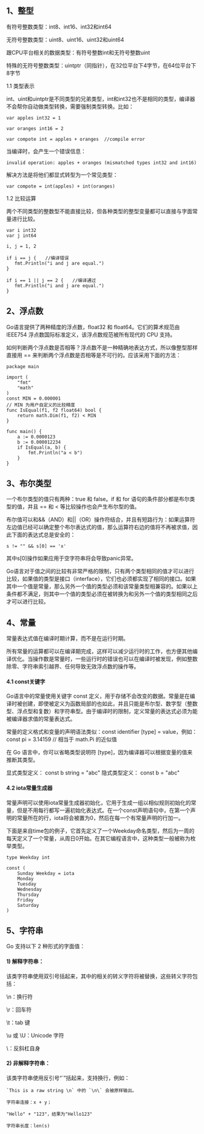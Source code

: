 ## 1、整型
有符号整数类型：int8、int16、int32和int64

无符号整数类型：uint8、uint16、uint32和uint64

跟CPU平台相关的数据类型：有符号整数int和无符号整数uint

特殊的无符号整数类型：uintptr（同指针），在32位平台下4字节，在64位平台下8字节

1.1 类型表示

int、uint和uintptr是不同类型的兄弟类型，int和int32也不是相同的类型，编译器不会帮你自动做类型转换，需要强制类型转换。比如：

```
var apples int32 = 1

var oranges int16 = 2

var compote int = apples + oranges  //compile error
```

当编译时，会产生一个错误信息：

```
invalid operation: apples + oranges (mismatched types int32 and int16)
```

解决方法是将他们都显式转型为一个常见类型：

```
var compote = int(apples) + int(oranges)
```

1.2 比较运算 

两个不同类型的整数型不能直接比较，但各种类型的整型变量都可以直接与字面常量进行比较。

```
var i int32
var j int64

i, j = 1, 2

if i == j {　　//编译错误
   fmt.Println("i and j are equal.")       
}

if i == 1 || j == 2 {　　//编译通过
   fmt.Println("i and j are equal.")    
}
```

## 2、浮点数
Go语言提供了两种精度的浮点数，float32 和 float64。它们的算术规范由 IEEE754 浮点数国际标准定义，该浮点数规范被所有现代的 CPU 支持。

如何判断两个浮点数是否相等？浮点数不是一种精确地表达方式，所以像整型那样直接用 == 来判断两个浮点数是否相等是不可行的。应该采用下面的方法：

```
package main

import (
    "fmt"
    "math"
)
const MIN = 0.000001
// MIN 为用户自定义的比较精度
func IsEqual(f1, f2 float64) bool {
    return math.Dim(f1, f2) < MIN
}

func main() {
    a := 0.0000123
    b := 0.000012234
    if IsEqual(a, b) {
        fmt.Println("a < b")
    }
}
```

## 3、布尔类型
一个布尔类型的值只有两种：true 和 false。if 和 for 语句的条件部分都是布尔类型的值，并且 == 和 < 等比较操作也会产生布尔型的值。

布尔值可以和&&（AND）和||（OR）操作符结合，并且有短路行为：如果运算符左边值已经可以确定整个布尔表达式的值，那么运算符右边的值将不再被求值，因此下面的表达式总是安全的：

```
s != "" && s[0] == 'x'
```
其中s[0]操作如果应用于空字符串将会导致panic异常。

Go语言对于值之间的比较有非常严格的限制，只有两个类型相同的值才可以进行比较，如果值的类型是接口（interface），它们也必须都实现了相同的接口。如果其中一个值是常量，那么另外一个值的类型必须和该常量类型相兼容的。如果以上条件都不满足，则其中一个值的类型必须在被转换为和另外一个值的类型相同之后才可以进行比较。
## 4、常量
常量表达式值在编译时期计算，而不是在运行时期。

所有常量的运算都可以在编译期完成，这样可以减少运行时的工作，也方便其他编译优化。当操作数是常量时，一些运行时的错误也可以在编译时被发现，例如整数除零、字符串索引越界、任何导致无效浮点数的操作等。
#### 4.1 const关键字

Go语言中的常量使用关键字 const 定义，用于存储不会改变的数据。常量是在编译时被创建，即使被定义为函数局部的也如此，并且只能是布尔型、数字型（整数型、浮点型和复数）和字符串型。由于编译时的限制，定义常量的表达式必须为能被编译器求值的常量表达式。

常量的定义格式和变量的声明语法类似：const identifier [type] = value，例如：
const pi = 3.14159 // 相当于 math.Pi 的近似值

在 Go 语言中，你可以省略类型说明符 [type]，因为编译器可以根据变量的值来推断其类型。

显式类型定义： const b string = "abc"
隐式类型定义： const b = "abc"

#### 4.2 iota常量生成器
常量声明可以使用iota常量生成器初始化，它用于生成一组以相似规则初始化的常量，但是不用每行都写一遍初始化表达式。在一个const声明语句中，在第一个声明的常量所在的行，iota将会被置为0，然后在每一个有常量声明的行加一。

下面是来自time包的例子，它首先定义了一个Weekday命名类型，然后为一周的每天定义了一个常量，从周日0开始。在其它编程语言中，这种类型一般被称为枚举类型。


```
type Weekday int

const (
    Sunday Weekday = iota
    Monday
    Tuesday
    Wednesday
    Thursday
    Friday
    Saturday
)
```

## 5、字符串
Go 支持以下 2 种形式的字面值：
#### 1) 解释字符串：
该类字符串使用双引号括起来，其中的相关的转义字符将被替换，这些转义字符包括：

\n：换行符

\r：回车符

\t：tab 键

\u 或 \U：Unicode 字符

\\：反斜杠自身

#### 2) 非解释字符串：
该类字符串使用反引号“`”括起来，支持换行，例如：

```
`This is a raw string \n` 中的 `\n\` 会被原样输出。

```

```
字符串连接：x + y；

"Hello" + "123"，结果为"Hello123"

字符串长度：len(s)

```
